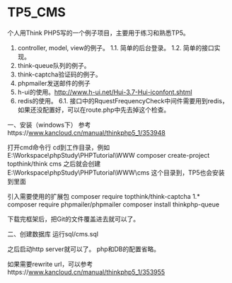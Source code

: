 # TP5_CMS
个人用Think PHP5写的一个例子项目，主要用于练习和熟悉TP5。

1. controller, model, view的例子。
1.1. 简单的后台登录。
1.2. 简单的接口实现。
2. think-queue队列的例子。
3. think-captcha验证码的例子。
4. phpmailer发送邮件的例子
5. h-ui的使用。http://www.h-ui.net/Hui-3.7-Hui-iconfont.shtml
6. redis的使用。
6.1. 接口中的RquestFrequencyCheck中间件需要用到redis，如果还没配置好，可以在route.php中先去掉这个检查。

一、安装（windows下）
参考https://www.kancloud.cn/manual/thinkphp5_1/353948

打开cmd命令行
cd到工作目录，例如E:\Workspace\phpStudy\PHPTutorial\WWW
composer create-project topthink/think cms
之后就会创建E:\Workspace\phpStudy\PHPTutorial\WWW\cms 这个目录到，TP5也会安装到里面

引入需要使用的扩展包
composer require topthink/think-captcha 1.*
composer require phpmailer/phpmailer
composer install thinkphp-queue

下载完框架后，把Git的文件覆盖进去就可以了。

二、创建数据库
运行sql/cms.sql

之后启动http server就可以了。
php和DB的配置省略。

如果需要rewrite url，可以参考https://www.kancloud.cn/manual/thinkphp5_1/353955